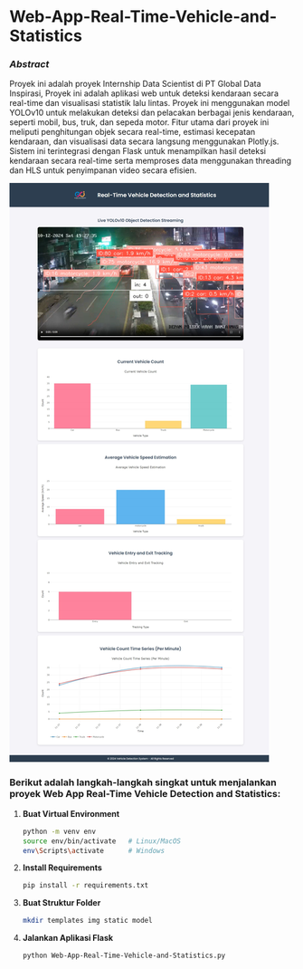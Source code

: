 # Web-App-Real-Time-Vehicle-and-Statistics

### *Abstract*
Proyek ini adalah proyek Internship Data Scientist di PT Global Data Inspirasi, Proyek ini adalah aplikasi web untuk deteksi kendaraan secara real-time dan visualisasi statistik lalu lintas. Proyek ini menggunakan model YOLOv10 untuk melakukan deteksi dan pelacakan berbagai jenis kendaraan, seperti mobil, bus, truk, dan sepeda motor. Fitur utama dari proyek ini meliputi penghitungan objek secara real-time, estimasi kecepatan kendaraan, dan visualisasi data secara langsung menggunakan Plotly.js. Sistem ini terintegrasi dengan Flask untuk menampilkan hasil deteksi kendaraan secara real-time serta memproses data menggunakan threading dan HLS untuk penyimpanan video secara efisien.

  <a href="#">
    <img alt="Web-App-Real-Time-Vehicle-and-Statistics" src="https://github.com/BagasDwiSantosa/Web-App-Real-Time-Vehicle-and-Statistics/blob/master/Screenshot_12-10-2024_183922_127.0.0.1.jpeg" />
  </a>

### Berikut adalah langkah-langkah singkat untuk menjalankan proyek **Web App Real-Time Vehicle Detection and Statistics**:
1. **Buat Virtual Environment**
   ```bash
   python -m venv env
   source env/bin/activate   # Linux/MacOS
   env\Scripts\activate      # Windows
   ```

2. **Install Requirements**
   ```bash
   pip install -r requirements.txt
   ```

3. **Buat Struktur Folder**
   ```bash
   mkdir templates img static model
   ```

4. **Jalankan Aplikasi Flask**
   ```bash
   python Web-App-Real-Time-Vehicle-and-Statistics.py
   ```

